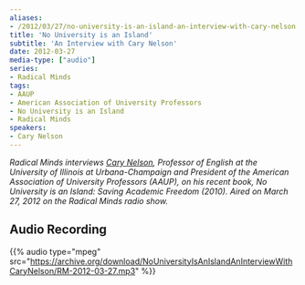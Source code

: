 ```yaml
---
aliases:
- /2012/03/27/no-university-is-an-island-an-interview-with-cary-nelson
title: 'No University is an Island'
subtitle: 'An Interview with Cary Nelson'
date: 2012-03-27
media-type: ["audio"]
series:
- Radical Minds
tags:
- AAUP
- American Association of University Professors
- No University is an Island
- Radical Minds
speakers:
- Cary Nelson
---
```


_Radical Minds interviews [Cary Nelson](/speakers/cary-nelson/), Professor of English at the University of Illinois at Urbana-Champaign and President of the American Association of University Professors (AAUP), on his recent book, *No University is an Island: Saving Academic Freedom* (2010). Aired on March 27, 2012 on the Radical Minds radio show._

## Audio Recording

{{% audio type="mpeg" src="https://archive.org/download/NoUniversityIsAnIslandAnInterviewWithCaryNelson/RM-2012-03-27.mp3" %}}
